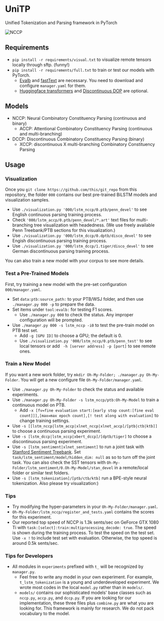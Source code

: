 # UniTP
Unified Tokenization and Parsing framework in PyTorch

![NCCP](000/figures/nccp.gif)

## Requirements
- `pip install -r requirements/visual.txt` to visualize remote tensors locally through sftp. (funny!)
- `pip install -r requirements/full.txt` to train or test our models with PyTorch.
  - [Evalb](https://nlp.cs.nyu.edu/evalb/) and [fastText](https://fasttext.cc/) are necessary. You need to download and configure `manager.yaml` for them.
  - [Huggingface transformers](https://github.com/huggingface/transformers) and [Discontinuous DOP](https://github.com/andreasvc/disco-dop) are optional.

## Models
- NCCP: Neural Combinatory Constituency Parsing (continuous and binary)
  - ACCP: Attentional Combinatory Constituency Parsing (continuous and multi-branching)
- DCCP: Discontinuous Combinatory Constituency Parsing (binary)
  - XCCP: discontinuous X multi-branching Combinatory Constituency Parsing

## Usage

### Visualization
Once you `git clone https://github.com/this/git_repo` from this repository, the folder `000` contains
our best pre-trained BiLSTM models and visualization samples.

- Use `./visualization.py '000/lstm_nccp/0.ptb/penn_devel'` to see English continuous parsing training process.
- Check `'000/lstm_accp/0.ptb/penn_devel/*.art'` text files for multi-branching tree visualization with headedness.
(We use freely available Penn Treebank/PTB sections for this visualization.)
- Use `./visualization.py '000/lstm_dccp/0.dptb/disco_devel'` to see Engish discontinuous parsing training process.
- Use `./visualization.py '000/lstm_dccp/1.tiger/disco_devel'` to see German discontinuous parsing training process.

You can also train a new model with your corpus to see more details.

### Test a Pre-Trained Models
First, try training a new model with the pre-set configuration `000/manager.yaml`.
- Set `data:ptb:source_path:` to your PTB/WSJ folder, and then use `./manager.py 000 -p` to prepare the data.
- Set items under `tool:evalb:` for testing F1 scores.
  - Use `./manager.py 000` to check the status. Any improper configuration will be prompted.
- Use `./manager.py 000 -s lstm_nccp -i0` to test the pre-train model on PTB test set.
  - Add `-g [GPU ID]` to choose a GPU; the default is 0.
  - Use `./visualization.py '000/lstm_nccp/0.ptb/penn_test'` to see local tensors or add ` -h [server address] -p [port]` to see remote ones.

### Train a New Model
If you want a new work folder, try `mkdir Oh-My-Folder; ./manager.py Oh-My-Folder`. You will get a new configure file `Oh-My-Folder/manager.yaml`.
- Use `./manager.py Oh-My-Folder` to check the status and available experiments.
- Use `./manager.py Oh-My-Folder -s lstm_nccp/ptb:Oh-My-Model` to train a continuous model on PTB.
  - Add `-x [fv=fine evaluation start:[early stop count:[fine eval count]]],[max=max epoch count],[! test along with evaluation]` to change training settings.
- Use `-s [[lstm_nccp|lstm_accp|xlnet_nccp|xlnet_accp]/[ptb|ctb|ktb]]` to choose a continuous parsing experiment.
- Use `-s [lstm_dccp|lstm_xccp|xbert_dccp]/[dptb/tiger]` to choose a discontinuous parsing experiment.
- Use `-s [lstm_sentiment|xlnet_sentiment]` to run a joint task with [Stanford Sentiment Treebank](https://nlp.stanford.edu/sentiment/treebank.html). Set `task/lstm_sentiment/model/hidden_dim: null` as so to turn off the joint task. You can also check the SST tensors with `Oh-My-Folder/lstm_sentiment/0.Oh-My-Model/stan_devel` in a remote/local folder or similar test folders.
- Use `-s [lstm_tokenization]/[ptb/ctb/ktb]` run a BPE-style neural tokenization. Also please try visualization:)

### Tips
- Try modifying the hyper-parameters in your `Oh-My-Folder/manager.yaml`.
- `Oh-My-Folder/lstm_nccp/register_and_tests.yaml` contains the scores for this experiment.
- Our reported top speed of NCCP is 1.3k sents/sec on GeForce GTX 1080 Ti with `task:[select]:train:multiprocessing_decode: true`. The speed is shown during the training process. To test the speed on the test set. Use `-x !` to include test set with evaluation. Otherwise, the top speed is around 0.5k sents/sec.

### Tips for Developers
- All modules in `experiments` prefixed with `t_` will be recognized by `manager.py`.
  - Feel free to write any model in your own experiment. For example, `t_lstm_tokenization` is 
  a young and underdeveloped experiment. We wrote most codes in the local `model.py` rather than in
  `models/`.
  - `models/` contains our sophisticated models' base classes such as `nccp.py`, `accp.py`, and `dccp.py`.
  If you are looking for our implementation, these three files plus `combine.py` are what you are looking for.
This framework is mainly for research. We do not pack vocabulary to the model. 